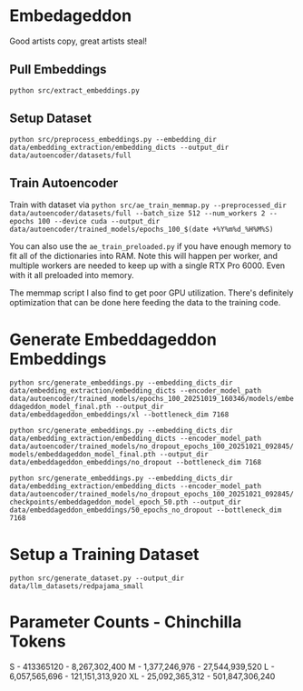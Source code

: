 # Embedageddon
Good artists copy, great artists steal!

## Pull Embeddings
`python src/extract_embeddings.py`

## Setup Dataset
`python src/preprocess_embeddings.py --embedding_dir data/embedding_extraction/embedding_dicts --output_dir data/autoencoder/datasets/full`

## Train Autoencoder


Train with dataset via
`python src/ae_train_memmap.py --preprocessed_dir data/autoencoder/datasets/full --batch_size 512 --num_workers 2 --epochs 100 --device cuda --output_dir data/autoencoder/trained_models/epochs_100_$(date +%Y%m%d_%H%M%S)`

You can also use the `ae_train_preloaded.py` if you have enough memory to fit all of the dictionaries into RAM. Note this will happen per worker, and multiple workers are needed to keep up with a single RTX Pro 6000. Even with it all preloaded into memory.

The memmap script I also find to get poor GPU utilization. There's definitely optimization that can be done here feeding the data to the training code.

# Generate Embeddageddon Embeddings
`python src/generate_embeddings.py --embedding_dicts_dir data/embedding_extraction/embedding_dicts --encoder_model_path data/autoencoder/trained_models/epochs_100_20251019_160346/models/embeddageddon_model_final.pth --output_dir data/embeddageddon_embeddings/xl --bottleneck_dim 7168`

`python src/generate_embeddings.py --embedding_dicts_dir data/embedding_extraction/embedding_dicts --encoder_model_path data/autoencoder/trained_models/no_dropout_epochs_100_20251021_092845/models/embeddageddon_model_final.pth --output_dir data/embeddageddon_embeddings/no_dropout --bottleneck_dim 7168`

`python src/generate_embeddings.py --embedding_dicts_dir data/embedding_extraction/embedding_dicts --encoder_model_path data/autoencoder/trained_models/no_dropout_epochs_100_20251021_092845/checkpoints/embeddageddon_model_epoch_50.pth --output_dir data/embeddageddon_embeddings/50_epochs_no_dropout --bottleneck_dim 7168`



# Setup a Training Dataset
`python src/generate_dataset.py --output_dir data/llm_datasets/redpajama_small`

# Parameter Counts - Chinchilla Tokens

S - 413365120 - 8,267,302,400
M - 1,377,246,976 - 27,544,939,520
L - 6,057,565,696 - 121,151,313,920
XL - 25,092,365,312 - 501,847,306,240